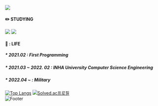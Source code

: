 <img src="https://capsule-render.vercel.app/api?type=slice&color=auto&height=100&section=header&text=I%20want%20to%20be%20a%20Data-scientist&fontSize=30" />

#### :pencil2: STUDYING  
<a href="https://www.kaggle.com/qkrdyddnr"><img src="https://img.shields.io/badge/Kaggle-20BEFF?style=flat-square&logo=Kaggle&logoColor=blue"/></a> <a href="https://https://www.acmicpc.net/"><img src="https://img.shields.io/badge/baekjoon-88CE02?style=flat-square&logo=baekjoon&logoColor=blue"/></a>

#### :seedling: : LIFE
##### * 2021.02 : First Programming
##### * 2021.03 ~ 2022. 02 : INHA University Computer Science Engineering
##### * 2022.04 ~ : Military

[![Top Langs](https://github-readme-stats.vercel.app/api/top-langs/?username=yongukpark&layout=compact)](https://github.com/anuraghazra/github-readme-stats)    [![Solved.ac프로필](http://mazassumnida.wtf/api/generate_badge?boj=tkzj02)](https://www.acmicpc.net/)          
![Footer](https://capsule-render.vercel.app/api?type=waving&color=auto&height=200&section=footer)
